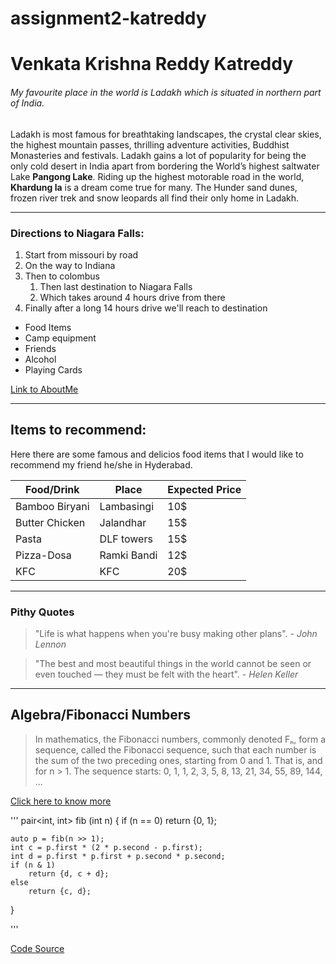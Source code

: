 # assignment2-katreddy

# Venkata Krishna Reddy Katreddy

###### My favourite place in the world is Ladakh which is situated in northern part of India.


Ladakh is most famous for breathtaking landscapes, the crystal clear skies, the highest mountain passes, thrilling adventure activities, Buddhist Monasteries and festivals. Ladakh gains a lot of popularity for being the only cold desert in India apart from bordering the World’s highest saltwater Lake **Pangong Lake**. Riding up the highest motorable road in the world, **Khardung la** is a dream come true for many. The Hunder sand dunes, frozen river trek and snow leopards all find their only home in Ladakh.


---

### Directions to Niagara Falls:

1. Start from missouri by road
2. On the way to Indiana
3. Then to colombus
   1. Then last destination to Niagara Falls 
   2. Which takes around 4 hours drive from there
4. Finally after a long 14 hours drive we'll reach to destination


* Food Items
* Camp equipment
* Friends
* Alcohol
* Playing Cards

[Link to AboutMe](https://github.com/krish11189/assignment2-katreddy/blob/main/AboutMe.md)


---

## Items to recommend:

Here there are some famous and delicios food items that I would like to recommend my friend he/she in Hyderabad.

| Food/Drink | Place | Expected Price |
|---|---|---|
| Bamboo Biryani | Lambasingi | 10$|
| Butter Chicken | Jalandhar | 15$ |
| Pasta | DLF towers | 15$ |
| Pizza-Dosa | Ramki Bandi | 12$ |
| KFC | KFC | 20$ |

---

### Pithy Quotes

> "Life is what happens when you're busy making other plans". - *John Lennon*

> "The best and most beautiful things in the world cannot be seen or even touched — they must be felt with the heart". - *Helen Keller*

---

## Algebra/Fibonacci Numbers

> In mathematics, the Fibonacci numbers, commonly denoted Fₙ, form a sequence, called the Fibonacci sequence, such that each number is the sum of the two preceding ones, starting from 0 and 1. That is, and for n > 1. The sequence starts: 0, 1, 1, 2, 3, 5, 8, 13, 21, 34, 55, 89, 144, ...

[Click here to know more](https://en.wikipedia.org/wiki/Fibonacci_number)

'''
   pair<int, int> fib (int n) {
      if (n == 0)
        return {0, 1};

    auto p = fib(n >> 1);
    int c = p.first * (2 * p.second - p.first);
    int d = p.first * p.first + p.second * p.second;
    if (n & 1)
        return {d, c + d};
    else
        return {c, d};
}

'''

[Code Source](https://cp-algorithms.com/algebra/fibonacci-numbers.html)


